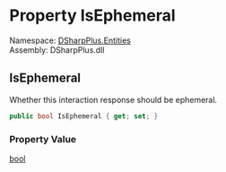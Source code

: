 # Property IsEphemeral

Namespace: [DSharpPlus.Entities](DSharpPlus.Entities.md)  
Assembly: DSharpPlus.dll

## <a id="DSharpPlus_Entities_DiscordInteractionResponseBuilder_IsEphemeral"></a>IsEphemeral

Whether this interaction response should be ephemeral.

```csharp
public bool IsEphemeral { get; set; }
```

### Property Value

[bool](https://learn.microsoft.com/dotnet/api/system.boolean)


